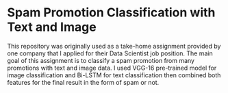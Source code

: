 # Spam Promotion Classification with Text and Image
This repository was originally used as a take-home assignment provided by one company that I applied for their Data Scientist job position. The main goal of this assignment is to classify a spam promotion from many promotions with text and image data. I used VGG-16 pre-trained model for image classification and Bi-LSTM for text classification then combined both features for the final result in the form of spam or not.
